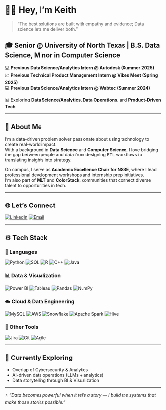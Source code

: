 # 👋🏾 Hey, I’m Keith

> “The best solutions are built with empathy and evidence; Data science lets me deliver both.”

## 🎓 **Senior @ University of North Texas | B.S. Data Science, Minor in Computer Science**  
💻 **Previous Data Science/Analytics Intern @ Autodesk (Summer 2025)**  
📈 **Previous Technical Product Management Intern @ Vibes Meet (Spring 2025)**  
💻 **Previous Data Science/Analytics Intern @ Wabtec (Summer 2024)**  

📊 Exploring **Data Science/Analytics**, **Data Operations**, and **Product-Driven Tech**

---

## 🧠 About Me  
I’m a data-driven problem solver passionate about using technology to create real-world impact.  
With a background in **Data Science** and **Computer Science**, I love bridging the gap between people and data from designing ETL workflows to translating insights into strategy.  

On campus, I serve as **Academic Excellence Chair for NSBE**, where I lead professional development workshops and internship prep initiatives.  
I’m also part of **MLT** and **ColorStack**, communities that connect diverse talent to opportunities in tech.  

---

## 🌐 Let’s Connect  

[![LinkedIn](https://img.shields.io/badge/LinkedIn-0A66C2?style=for-the-badge&logo=linkedin&logoColor=white)](https://www.linkedin.com/in/washkeith/)
[![Email](https://img.shields.io/badge/Email-keithhwash%40gmail.com-red?style=for-the-badge&logo=gmail&logoColor=white)](mailto:keithhwash@gmail.com)

---

## ⚙️ Tech Stack  

### 🧩 Languages  
![Python](https://img.shields.io/badge/Python-3776AB?style=for-the-badge&logo=python&logoColor=white)
![SQL](https://img.shields.io/badge/SQL-316192?style=for-the-badge&logo=postgresql&logoColor=white)
![R](https://img.shields.io/badge/R-276DC3?style=for-the-badge&logo=r&logoColor=white)
![C++](https://img.shields.io/badge/C++-00599C?style=for-the-badge&logo=cplusplus&logoColor=white)
![Java](https://img.shields.io/badge/Java-007396?style=for-the-badge&logo=openjdk&logoColor=white)

### 📊 Data & Visualization  
![Power BI](https://img.shields.io/badge/Power_BI-F2C811?style=for-the-badge&logo=powerbi&logoColor=black)
![Tableau](https://img.shields.io/badge/Tableau-E97627?style=for-the-badge&logo=tableau&logoColor=white)
![Pandas](https://img.shields.io/badge/Pandas-150458?style=for-the-badge&logo=pandas&logoColor=white)
![NumPy](https://img.shields.io/badge/NumPy-013243?style=for-the-badge&logo=numpy&logoColor=white)

### ☁️ Cloud & Data Engineering
![MySQL](https://img.shields.io/badge/MySQL-4479A1?style=for-the-badge&logo=mysql&logoColor=white)
![AWS](https://img.shields.io/badge/AWS-232F3E?style=for-the-badge&logo=amazonaws&logoColor=white)
![Snowflake](https://img.shields.io/badge/Snowflake-29B5E8?style=for-the-badge&logo=snowflake&logoColor=white)
![Apache Spark](https://img.shields.io/badge/Apache_Spark-E25A1C?style=for-the-badge&logo=apachespark&logoColor=white)
![Hive](https://img.shields.io/badge/Apache_Hive-FDEE21?style=for-the-badge&logo=apachehive&logoColor=black)

### 🧠 Other Tools  
![Jira](https://img.shields.io/badge/Jira-0052CC?style=for-the-badge&logo=jira&logoColor=white)
![Git](https://img.shields.io/badge/Git-F05032?style=for-the-badge&logo=git&logoColor=white)
![Agile](https://img.shields.io/badge/Agile_Methodologies-2496ED?style=for-the-badge&logo=scrumalliance&logoColor=white)

---

## 🚀 Currently Exploring  
- Overlap of Cybersecurity & Analytics
- AI-driven data operations (LLMs + analytics)  
- Data storytelling through BI & Visualization  

---

⭐ *“Data becomes powerful when it tells a story — I build the systems that make those stories possible.”*


<!--
**WashKeith/WashKeith** is a ✨ _special_ ✨ repository because its `README.md` (this file) appears on your GitHub profile.

Here are some ideas to get you started:

- 🔭 I’m currently working on ...
- 🌱 I’m currently learning ...
- 👯 I’m looking to collaborate on ...
- 🤔 I’m looking for help with ...
- 💬 Ask me about ...
- 📫 How to reach me: ...
- 😄 Pronouns: ...
- ⚡ Fun fact: ...
-->
